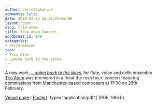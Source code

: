 ```yaml
---
author: christopherlux
comments: false
date: 2010-02-26 16:30:21+00:00
layout: post
slug: trio-atem
title: Trio Atem Concert
wordpress_id: 149
categories:
- Performances
tags:
- Trio Atem
- …going back to the skies
---
```


A new work, [_…going back to the skies_](http://www.chrisswithinbank.net/2010/02/back-to-the-skies/), for flute, voice and cello ensemble [Trio Atem](http://www.myspace.com/trioatem) was premiered in a ‘beat the rush hour’ concert featuring commissions from Manchester-based composers at 17:30 on 26th February.

[Venue page](http://www.arts.manchester.ac.uk/martinharriscentre/mhceventspage.php?eventid=816) / [Poster](http://v1.chrisswithinbank.net/images/atem_poster.pdf){: type="application/pdf"} (PDF, 166kb)
